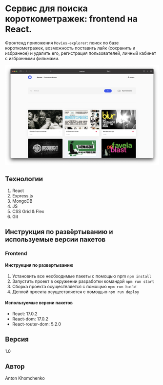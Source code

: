 # **Сервис для поиска короткометражек: frontend на React.**
Фронтенд приложения `Movies-explorer`: поиск по базе короткометражек, возможность поставить лайк (сохранить и избранное) и удалить его, регистрация пользователей, личный кабинет с избранными фильмами. 

![Проект Movies-explorer-frontend](https://github.com/khomch/movies-explorer-frontend/blob/main/readme/movies-explorer-search.png?raw=true)

## Технологии
1. React
2. Express.js
3. MongoDB
4. JS
5. CSS Grid & Flex
6. Git


## Инструкция по развёртыванию и используемые версии пакетов

### Frontend

#### Инструкция по развертыванию
1. Установить все необходимые пакеты с помощью npm `npm install`
2. Запустить проект в окружении разработки командой `npm run start`
3. Сборка проекта осуществляется с помощью `npm run build`
4. Деплой проекта осуществляется с помощью `npm run deploy`

#### Используемые версии пакетов
* React: 17.0.2
* React-dom: 17.0.2
* React-router-dom: 5.2.0

## Версия
1.0

## Автор
Anton Khomchenko

